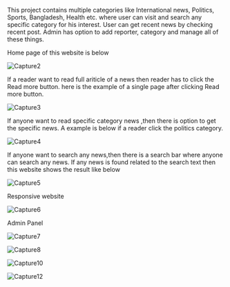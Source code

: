 This project contains multiple categories like International news, Politics, Sports, Bangladesh, Health etc. where user can visit and search any specific category for his interest. User can get recent news by checking recent post. Admin has option to add reporter, category and manage all of these things.

Home page of this website is below

![Capture2](https://user-images.githubusercontent.com/60401072/132993352-66cff833-1a6c-4854-ae1d-604eebc59fe0.PNG)

If a reader want to read full ariticle of a news then reader has to click the Read more button. here is the example of a single page after clicking Read more button.

![Capture3](https://user-images.githubusercontent.com/60401072/132994489-6b3e6bba-424a-460f-b674-c2e2bfd84279.PNG)

If anyone want to read specific category  news ,then there is option to get the specific news. A example is below if a reader click the politics category. 

![Capture4](https://user-images.githubusercontent.com/60401072/132995404-3c3da25b-b216-447c-883e-01f78f71c13e.PNG)

If anyone want to  search any news,then there is  a search bar where anyone can search any news. If any news is found related to the search text then this website shows the result like below

![Capture5](https://user-images.githubusercontent.com/60401072/132995898-7ac470e8-5df5-4909-a583-1e11616ec588.PNG)

Responsive website

![Capture6](https://user-images.githubusercontent.com/60401072/132996128-de3533a8-8450-4b21-82da-aa68cb1c94f8.PNG)

Admin Panel

![Capture7](https://user-images.githubusercontent.com/60401072/132996304-da408c08-3bae-4477-8535-68aecef2bfe4.PNG)

![Capture8](https://user-images.githubusercontent.com/60401072/132996531-18224cb6-0dd4-4c13-9675-269899aeb4a7.PNG)

![Capture10](https://user-images.githubusercontent.com/60401072/132996583-a53a98ff-35cb-4b96-a244-a7d9dd7f8941.PNG)

![Capture12](https://user-images.githubusercontent.com/60401072/132996654-5171f170-0678-41ab-ba00-38ef038a9b8c.PNG)
